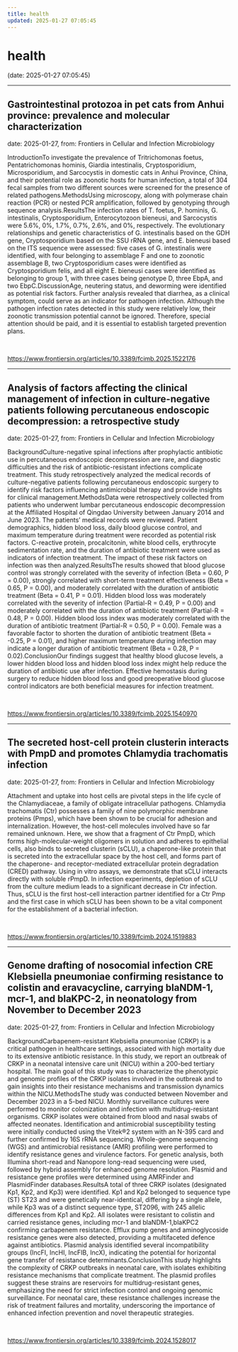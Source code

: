 ```yaml
---
title: health
updated: 2025-01-27 07:05:45
---
```


# health

(date: 2025-01-27 07:05:45)

---

## Gastrointestinal protozoa in pet cats from Anhui province: prevalence and molecular characterization

date: 2025-01-27, from: Frontiers in Cellular and Infection Microbiology

IntroductionTo investigate the prevalence of Tritrichomonas foetus, Pentatrichomonas hominis, Giardia intestinalis, Cryptosporidium, Microsporidium, and Sarcocystis in domestic cats in Anhui Province, China, and their potential role as zoonotic hosts for human infection, a total of 304 fecal samples from two different sources were screened for the presence of related pathogens.MethodsUsing microscopy, along with polymerase chain reaction (PCR) or nested PCR amplification, followed by genotyping through sequence analysis.ResultsThe infection rates of T. foetus, P. hominis, G. intestinalis, Cryptosporidium, Enterocytozoon bieneusi, and Sarcocystis were 5.6%, 0%, 1.7%, 0.7%, 2.6%, and 0%, respectively. The evolutionary relationships and genetic characteristics of G. intestinalis based on the GDH gene, Cryptosporidium based on the SSU rRNA gene, and E. bieneusi based on the ITS sequence were assessed: five cases of G. intestinalis were identified, with four belonging to assemblage F and one to zoonotic assemblage B, two Cryptosporidium cases were identified as Cryptosporidium felis, and all eight E. bieneusi cases were identified as belonging to group 1, with three cases being genotype D, three EbpA, and two EbpC.DiscussionAge, neutering status, and deworming were identified as potential risk factors. Further analysis revealed that diarrhea, as a clinical symptom, could serve as an indicator for pathogen infection. Although the pathogen infection rates detected in this study were relatively low, their zoonotic transmission potential cannot be ignored. Therefore, special attention should be paid, and it is essential to establish targeted prevention plans. 

<br> 

<https://www.frontiersin.org/articles/10.3389/fcimb.2025.1522176>

---

## Analysis of factors affecting the clinical management of infection in culture-negative patients following percutaneous endoscopic decompression: a retrospective study

date: 2025-01-27, from: Frontiers in Cellular and Infection Microbiology

BackgroundCulture-negative spinal infections after prophylactic antibiotic use in percutaneous endoscopic decompression are rare, and diagnostic difficulties and the risk of antibiotic-resistant infections complicate treatment. This study retrospectively analyzed the medical records of culture-negative patients following percutaneous endoscopic surgery to identify risk factors influencing antimicrobial therapy and provide insights for clinical management.MethodsData were retrospectively collected from patients who underwent lumbar percutaneous endoscopic decompression at the Affiliated Hospital of Qingdao University between January 2014 and June 2023. The patients’ medical records were reviewed. Patient demographics, hidden blood loss, daily blood glucose control, and maximum temperature during treatment were recorded as potential risk factors. C-reactive protein, procalcitonin, white blood cells, erythrocyte sedimentation rate, and the duration of antibiotic treatment were used as indicators of infection treatment. The impact of these risk factors on infection was then analyzed.ResultsThe results showed that blood glucose control was strongly correlated with the severity of infection (Beta = 0.60, P = 0.00), strongly correlated with short-term treatment effectiveness (Beta = 0.65, P = 0.00), and moderately correlated with the duration of antibiotic treatment (Beta = 0.41, P = 0.01). Hidden blood loss was moderately correlated with the severity of infection (Partial-R = 0.49, P = 0.00) and moderately correlated with the duration of antibiotic treatment (Partial-R = 0.48, P = 0.00). Hidden blood loss index was moderately correlated with the duration of antibiotic treatment (Partial-R = 0.50, P = 0.00). Female was a favorable factor to shorten the duration of antibiotic treatment (Beta = -0.25, P = 0.01), and higher maximum temperature during infection may indicate a longer duration of antibiotic treatment (Beta = 0.28, P = 0.02).ConclusionOur findings suggest that healthy blood glucose levels, a lower hidden blood loss and hidden blood loss index might help reduce the duration of antibiotic use after infection. Effective hemostasis during surgery to reduce hidden blood loss and good preoperative blood glucose control indicators are both beneficial measures for infection treatment. 

<br> 

<https://www.frontiersin.org/articles/10.3389/fcimb.2025.1540970>

---

## The secreted host-cell protein clusterin interacts with PmpD and promotes Chlamydia trachomatis infection

date: 2025-01-27, from: Frontiers in Cellular and Infection Microbiology

Attachment and uptake into host cells are pivotal steps in the life cycle of the Chlamydiaceae, a family of obligate intracellular pathogens. Chlamydia trachomatis (Ctr) possesses a family of nine polymorphic membrane proteins (Pmps), which have been shown to be crucial for adhesion and internalization. However, the host-cell molecules involved have so far remained unknown. Here, we show that a fragment of Ctr PmpD, which forms high-molecular-weight oligomers in solution and adheres to epithelial cells, also binds to secreted clusterin (sCLU), a chaperone-like protein that is secreted into the extracellular space by the host cell, and forms part of the chaperone- and receptor-mediated extracellular protein degradation (CRED) pathway. Using in vitro assays, we demonstrate that sCLU interacts directly with soluble rPmpD. In infection experiments, depletion of sCLU from the culture medium leads to a significant decrease in Ctr infection. Thus, sCLU is the first host-cell interaction partner identified for a Ctr Pmp and the first case in which sCLU has been shown to be a vital component for the establishment of a bacterial infection. 

<br> 

<https://www.frontiersin.org/articles/10.3389/fcimb.2024.1519883>

---

## Genome drafting of nosocomial infection CRE Klebsiella pneumoniae confirming resistance to colistin and eravacycline, carrying blaNDM-1, mcr-1, and blaKPC-2, in neonatology from November to December 2023

date: 2025-01-27, from: Frontiers in Cellular and Infection Microbiology

BackgroundCarbapenem-resistant Klebsiella pneumoniae (CRKP) is a critical pathogen in healthcare settings, associated with high mortality due to its extensive antibiotic resistance. In this study, we report an outbreak of CRKP in a neonatal intensive care unit (NICU) within a 200-bed tertiary hospital. The main goal of this study was to characterize the phenotypic and genomic profiles of the CRKP isolates involved in the outbreak and to gain insights into their resistance mechanisms and transmission dynamics within the NICU.MethodsThe study was conducted between November and December 2023 in a 5-bed NICU. Monthly surveillance cultures were performed to monitor colonization and infection with multidrug-resistant organisms. CRKP isolates were obtained from blood and nasal swabs of affected neonates. Identification and antimicrobial susceptibility testing were initially conducted using the Vitek®2 system with an N-395 card and further confirmed by 16S rRNA sequencing. Whole-genome sequencing (WGS) and antimicrobial resistance (AMR) profiling were performed to identify resistance genes and virulence factors. For genetic analysis, both Illumina short-read and Nanopore long-read sequencing were used, followed by hybrid assembly for enhanced genome resolution. Plasmid and resistance gene profiles were determined using AMRFinder and PlasmidFinder databases.ResultsA total of three CRKP isolates (designated Kp1, Kp2, and Kp3) were identified. Kp1 and Kp2 belonged to sequence type (ST) ST23 and were genetically near-identical, differing by a single allele, while Kp3 was of a distinct sequence type, ST2096, with 245 allelic differences from Kp1 and Kp2. All isolates were resistant to colistin and carried resistance genes, including mcr-1 and blaNDM-1,blaKPC2 confirming carbapenem resistance. Efflux pump genes and aminoglycoside resistance genes were also detected, providing a multifaceted defence against antibiotics. Plasmid analysis identified several incompatibility groups (IncFI, IncHI, IncFIB, IncX), indicating the potential for horizontal gene transfer of resistance determinants.ConclusionThis study highlights the complexity of CRKP outbreaks in neonatal care, with isolates exhibiting resistance mechanisms that complicate treatment. The plasmid profiles suggest these strains are reservoirs for multidrug-resistant genes, emphasizing the need for strict infection control and ongoing genomic surveillance. For neonatal care, these resistance challenges increase the risk of treatment failures and mortality, underscoring the importance of enhanced infection prevention and novel therapeutic strategies. 

<br> 

<https://www.frontiersin.org/articles/10.3389/fcimb.2024.1528017>


